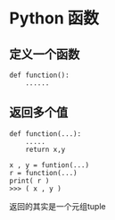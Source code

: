 # Python 函数
## 定义一个函数
```
def function():
    ......
```
## 返回多个值
```
def function(...):
    .....
    return x,y

x , y = funtion(...)
r = function(...)
print( r )
>>> ( x , y )
```
返回的其实是一个元组tuple